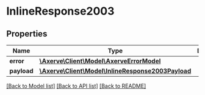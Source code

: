 # InlineResponse2003

## Properties
Name | Type | Description | Notes
------------ | ------------- | ------------- | -------------
**error** | [**\Axerve\Client\Model\AxerveErrorModel**](InlineResponse2001Error.md) |  | [optional] 
**payload** | [**\Axerve\Client\Model\InlineResponse2003Payload**](InlineResponse2003Payload.md) |  | [optional] 

[[Back to Model list]](../../README.md#documentation-for-models) [[Back to API list]](../../README.md#documentation-for-api-endpoints) [[Back to README]](../../README.md)

